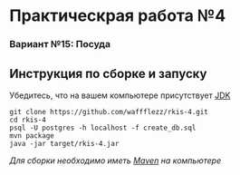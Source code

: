# Практическрая работа №4
### Вариант №15: Посуда

## Инструкция по сборке и запуску
Убедитесь, что на вашем компьютере присутствует [JDK](https://www.oracle.com/java/technologies/downloads/#jdk17-windows)

```
git clone https://github.com/waffflezz/rkis-4.git
cd rkis-4
psql -U postgres -h localhost -f create_db.sql
mvn package
java -jar target/rkis-4.jar
```

_Для сборки необходимо иметь [Maven](https://maven.apache.org/download.cgi) на компьютере_
